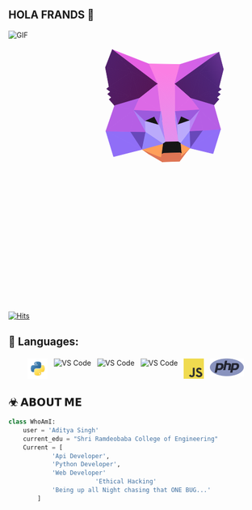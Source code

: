 ## HOLA FRANDS 👋

<div align="left">
<img hight="240" width="240" alt="GIF" align="center" src="https://c.tenor.com/OMDSFr1PLZcAAAAS/dogix-cheems.gif">
</div>
<!DOCTYPE svg PUBLIC "-//W3C//DTD SVG 1.1//EN" "http://www.w3.org/Graphics/SVG/1.1/DTD/svg11.dtd"> <svg width="521px" height="521px" version="1.1" baseProfile="full" xmlns="http://www.w3.org/2000/svg" xmlns:xlink="http://www.w3.org/1999/xlink" xmlns:ev="http://www.w3.org/2001/xml-events"><defs><linearGradient x1="41.97721822541966%" x2="44.56654676258992%" y1="67.79239690721649%" y2="67.79239690721649%" id="left-inner-eye-gradient" gradientUnits="userSpaceOnUse"><stop stop-color="#BA86F3"></stop><stop offset="0.5281" stop-color="#B786F4"></stop><stop offset="0.8987" stop-color="#AE86F5"></stop><stop offset="1" stop-color="#AA86F6"></stop></linearGradient><linearGradient x1="56.72805755395684%" x2="56.72805755395684%" y1="81.08904639175258%" y2="54.49574742268041%" id="right-inner-eye-gradient" gradientUnits="userSpaceOnUse"><stop stop-color="#BA86F3"></stop><stop offset="0.5281" stop-color="#B786F4"></stop><stop offset="0.8987" stop-color="#AE86F5"></stop><stop offset="1" stop-color="#AA86F6"></stop></linearGradient><linearGradient x1="25.107913669064747%" x2="25.107913669064747%" y1="72.68865979381442%" y2="89.44690721649484%" id="left-middle-cheek-gradient" gradientUnits="userSpaceOnUse"><stop stop-color="#6848BA"></stop><stop offset="0.3363" stop-color="#6356D5"></stop></linearGradient><linearGradient x1="74.89208633093526%" x2="74.89208633093526%" y1="51.32938144329896%" y2="94.76301546391753%" id="right-middle-cheek-gradient" gradientUnits="userSpaceOnUse"><stop stop-color="#6848BA"></stop><stop offset="0.3363" stop-color="#6356D5"></stop></linearGradient><linearGradient x1="67.00671462829736%" x2="67.00671462829736%" y1="30.13930412371134%" y2="54.49561855670103%" id="right-forehead-gradient" gradientUnits="userSpaceOnUse"><stop stop-color="#DC69E6"></stop><stop offset="1" stop-color="#C289F3"></stop></linearGradient><linearGradient x1="32.99340527577938%" x2="32.99340527577938%" y1="30.13930412371134%" y2="54.49561855670103%" id="left-forehead-gradient" gradientUnits="userSpaceOnUse"><stop stop-color="#DC69E6"></stop><stop offset="1" stop-color="#C289F3"></stop></linearGradient><linearGradient x1="95.056858513189448%" x2="57.31654676258992%" y1="15.06958762886598%" y2="15.06958762886598%" id="right-top-ear-gradient" gradientUnits="userSpaceOnUse"><stop stop-color="#BB65ED"></stop><stop offset="1" stop-color="#E560E3"></stop></linearGradient><linearGradient x1="4.943141486810552%" x2="42.68345323741008%" y1="15.06958762886598%" y2="15.06958762886598%" id="left-top-ear-gradient" gradientUnits="userSpaceOnUse"><stop stop-color="#BB65ED"></stop><stop offset="1" stop-color="#E560E3"></stop></linearGradient><linearGradient x1="15.103956834532372%" x2="15.103956834532372%" y1="72.6889175257732%" y2="96.03221649484537%" id="left-lower-cheek-gradient" gradientUnits="userSpaceOnUse"><stop stop-color="#906EF7"></stop><stop offset="1" stop-color="#575ADE"></stop></linearGradient><linearGradient x1="84.91570743405276%" x2="84.91570743405276%" y1="72.6889175257732%" y2="96.03221649484537%" id="right-lower-cheek-gradient" gradientUnits="userSpaceOnUse"><stop stop-color="#906EF7"></stop><stop offset="1" stop-color="#575ADE"></stop></linearGradient><linearGradient x1="68.7720623501199%" x2="78.03057553956835%" y1="63.14909793814433%" y2="63.14909793814433%" id="right-outer-eye-gradient" gradientUnits="userSpaceOnUse"><stop stop-color="#BA86F3"></stop><stop offset="0.5281" stop-color="#B786F4"></stop><stop offset="0.8987" stop-color="#AE86F5"></stop><stop offset="1" stop-color="#AA86F6"></stop></linearGradient><linearGradient x1="21.969424460431654%" x2="31.227937649880094%" y1="63.14909793814433%" y2="63.14909793814433%" id="left-outer-eye-gradient" gradientUnits="userSpaceOnUse"><stop stop-color="#BA86F3"></stop><stop offset="0.5281" stop-color="#B786F4"></stop><stop offset="0.8987" stop-color="#AE86F5"></stop><stop offset="1" stop-color="#AA86F6"></stop></linearGradient><linearGradient x1="50%" x2="4%" y1="30%" y2="4%" id="left-ear-gradient" gradientUnits="userSpaceOnUse"><stop stop-color="#541758"></stop><stop offset="0.4286" stop-color="#4F206C"></stop><stop offset="0.62" stop-color="#4D2577"></stop><stop offset="1" stop-color="#8B45B6"></stop></linearGradient><linearGradient x1="50%" x2="96%" y1="30%" y2="4%" id="right-ear-gradient" gradientUnits="userSpaceOnUse"><stop stop-color="#541758"></stop><stop offset="0.4286" stop-color="#4F206C"></stop><stop offset="0.62" stop-color="#4D2577"></stop><stop offset="1" stop-color="#8B45B6"></stop></linearGradient><linearGradient x1="30.914028776978412%" x2="44.56654676258992%" y1="72.83646907216496%" y2="72.83646907216496%" id="left-below-eye-gradient" gradientUnits="userSpaceOnUse"><stop stop-color="#C8A8F7"></stop><stop offset="1" stop-color="#BAAAFB"></stop></linearGradient><linearGradient x1="55.43345323741007%" x2="69.12517985611511%" y1="72.83646907216496%" y2="72.83646907216496%" id="right-below-eye-gradient" gradientUnits="userSpaceOnUse"><stop stop-color="#C8A8F7"></stop><stop offset="1" stop-color="#BAAAFB"></stop></linearGradient><linearGradient x1="16.02589928057554%" x2="16.02589928057554%" y1="43.35154639175258%" y2="72.85773195876288%" id="left-upper-cheek-gradient" gradientUnits="userSpaceOnUse"><stop stop-color="#B65FE5"></stop><stop offset="1" stop-color="#ADA2FC"></stop></linearGradient><linearGradient x1="83.99364508393285%" x2="83.99364508393285%" y1="43.35154639175258%" y2="72.85773195876288%" id="right-upper-cheek-gradient" gradientUnits="userSpaceOnUse"><stop stop-color="#B65FE5"></stop><stop offset="1" stop-color="#ADA2FC"></stop></linearGradient><linearGradient x1="50%" x2="50%" y1="12.790180412371136%" y2="81.08904639175258%" id="forehead-gradient" gradientUnits="userSpaceOnUse"><stop stop-color="#FB7FE4"></stop><stop offset="1" stop-color="#BCABFB"></stop></linearGradient><linearGradient x1="50%" x2="50%" y1="12.790180412371136%" y2="81.08904639175258%" id="back-gradient" gradientUnits="userSpaceOnUse"><stop stop-color="#FB7FE4"></stop><stop offset="1" stop-color="#5C5CE0"></stop></linearGradient></defs><polygon fill="url('#right-lower-cheek-gradient')" stroke="url('#right-lower-cheek-gradient')" points="420.1920154988766,177.64716994017363 405.2402265369892,226.10195875167847 359.5013974159956,215.10679453611374"></polygon><polygon fill="url('#right-ear-gradient')" stroke="url('#right-ear-gradient')" points="412.6464489996433,115.03890182822943 406.81653422117233,130.2671967074275 375.82218892872334,111.71894174069166"></polygon><polygon fill="url('#right-ear-gradient')" stroke="url('#right-ear-gradient')" points="412.6464489996433,115.03890182822943 375.82218892872334,111.71894174069166 414.34339037537575,104.22073915600777"></polygon><polygon fill="url('#right-ear-gradient')" stroke="url('#right-ear-gradient')" points="406.81653422117233,130.2671967074275 360.7284849733114,116.5567298233509 375.82218892872334,111.71894174069166"></polygon><polygon fill="url('#right-ear-gradient')" stroke="url('#right-ear-gradient')" points="375.82218892872334,111.71894174069166 416.72680470347404,95.21400064229965 414.34339037537575,104.22073915600777"></polygon><polygon fill="url('#right-lower-cheek-gradient')" stroke="url('#right-lower-cheek-gradient')" points="359.5013974159956,215.10679453611374 384.529018253088,180.0007275491953 420.1920154988766,177.64716994017363"></polygon><polygon fill="url('#right-upper-cheek-gradient')" stroke="url('#right-upper-cheek-gradient')" points="378.09039510786533,139.46689662057906 406.81653422117233,130.2671967074275 420.1920154988766,177.64716994017363"></polygon><polygon fill="url('#right-upper-cheek-gradient')" stroke="url('#right-upper-cheek-gradient')" points="378.09039510786533,139.46689662057906 420.1920154988766,177.64716994017363 384.529018253088,180.0007275491953"></polygon><polygon fill="url('#right-ear-gradient')" stroke="url('#right-ear-gradient')" points="416.72680470347404,95.21400064229965 375.82218892872334,111.71894174069166 377.851236641407,66.00094243884087"></polygon><polygon fill="url('#right-ear-gradient')" stroke="url('#right-ear-gradient')" points="377.851236641407,66.00094243884087 375.82218892872334,111.71894174069166 360.7284849733114,116.5567298233509"></polygon><polygon fill="url('#left-lower-cheek-gradient')" stroke="url('#left-lower-cheek-gradient')" points="264.74226945638657,217.6441825926304 208.21348628401756,232.02289044857025 192.94099560379982,181.54161795973778"></polygon><polygon fill="url('#forehead-gradient')" stroke="url('#forehead-gradient')" points="277.8726452142,48.6364321410656 339.8920637667179,49.68584954738617 329.2287956774235,88.56924757361412"></polygon><polygon fill="url('#right-ear-gradient')" stroke="url('#right-ear-gradient')" points="406.81653422117233,130.2671967074275 412.6464489996433,115.03890182822943 417.09741592407227,118.37648201733828"></polygon><polygon fill="url('#right-ear-gradient')" stroke="url('#right-ear-gradient')" points="412.6464489996433,115.03890182822943 414.34339037537575,104.22073915600777 419.7877531051636,108.62764801830053"></polygon><polygon fill="url('#right-top-ear-gradient')" stroke="url('#right-top-ear-gradient')" points="416.9114103913307,25.46594336628914 329.2287956774235,88.56924757361412 339.8920637667179,49.68584954738617"></polygon><polygon fill="url('#right-ear-gradient')" stroke="url('#right-ear-gradient')" points="421.54761430621147,98.90656493604183 414.34339037537575,104.22073915600777 416.72680470347404,95.21400064229965"></polygon><polygon fill="url('#forehead-gradient')" stroke="url('#forehead-gradient')" points="329.2287956774235,88.56924757361412 295.24609034508467,88.34281504154205 277.8726452142,48.6364321410656"></polygon><polygon fill="url('#left-ear-gradient')" stroke="url('#left-ear-gradient')" points="210.24596041440964,131.12729888409376 241.0076935738325,111.639209613204 259.32642970979214,116.62688959389925"></polygon><polygon fill="url('#right-ear-gradient')" stroke="url('#right-ear-gradient')" points="377.851236641407,66.00094243884087 425.7279537022114,59.23174872994423 416.72680470347404,95.21400064229965"></polygon><polygon fill="url('#left-ear-gradient')" stroke="url('#left-ear-gradient')" points="203.92421516776085,115.1002749055624 241.0076935738325,111.639209613204 210.24596041440964,131.12729888409376"></polygon><polygon fill="url('#left-ear-gradient')" stroke="url('#left-ear-gradient')" points="203.92421516776085,115.1002749055624 201.92702078819275,103.66601385176182 241.0076935738325,111.639209613204"></polygon><polygon fill="url('#left-ear-gradient')" stroke="url('#left-ear-gradient')" points="241.0076935738325,111.639209613204 201.92702078819275,103.66601385176182 199.26059076189995,94.11930352449417"></polygon><polygon fill="url('#right-ear-gradient')" stroke="url('#right-ear-gradient')" points="360.7284849733114,116.5567298233509 329.2287956774235,88.56924757361412 377.851236641407,66.00094243884087"></polygon><polygon fill="url('#right-upper-cheek-gradient')" stroke="url('#right-upper-cheek-gradient')" points="406.81653422117233,130.2671967074275 378.09039510786533,139.46689662057906 360.7284849733114,116.5567298233509"></polygon><polygon fill="url('#left-ear-gradient')" stroke="url('#left-ear-gradient')" points="243.91653464734554,64.2929944396019 241.0076935738325,111.639209613204 199.26059076189995,94.11930352449417"></polygon><polygon fill="url('#left-ear-gradient')" stroke="url('#left-ear-gradient')" points="259.32642970979214,116.62688959389925 241.0076935738325,111.639209613204 243.91653464734554,64.2929944396019"></polygon><polygon fill="url('#left-top-ear-gradient')" stroke="url('#left-top-ear-gradient')" points="295.24609034508467,88.34281504154205 205.67328932881355,20.442519932985306 277.8726452142,48.6364321410656"></polygon><polygon fill="url('#right-forehead-gradient')" stroke="url('#right-forehead-gradient')" points="360.7284849733114,116.5567298233509 378.09039510786533,139.46689662057906 329.58283749222755,142.58448764085188"></polygon><polygon fill="url('#right-forehead-gradient')" stroke="url('#right-forehead-gradient')" points="329.58283749222755,142.58448764085188 329.2287956774235,88.56924757361412 360.7284849733114,116.5567298233509"></polygon><polygon fill="url('#left-lower-cheek-gradient')" stroke="url('#left-lower-cheek-gradient')" points="192.94099560379982,181.54161795973778 241.72141775488853,182.51435458660126 264.74226945638657,217.6441825926304"></polygon><polygon fill="url('#left-upper-cheek-gradient')" stroke="url('#left-upper-cheek-gradient')" points="248.4407875686884,140.34711961867288 192.94099560379982,181.54161795973778 210.24596041440964,131.12729888409376"></polygon><polygon fill="url('#left-upper-cheek-gradient')" stroke="url('#left-upper-cheek-gradient')" points="241.72141775488853,182.51435458660126 192.94099560379982,181.54161795973778 248.4407875686884,140.34711961867288"></polygon><polygon fill="url('#left-ear-gradient')" stroke="url('#left-ear-gradient')" points="243.91653464734554,64.2929944396019 295.24609034508467,88.34281504154205 259.32642970979214,116.62688959389925"></polygon><polygon fill="url('#left-upper-cheek-gradient')" stroke="url('#left-upper-cheek-gradient')" points="210.24596041440964,131.12729888409376 259.32642970979214,116.62688959389925 248.4407875686884,140.34711961867288"></polygon><polygon fill="url('#left-ear-gradient')" stroke="url('#left-ear-gradient')" points="210.24596041440964,131.12729888409376 199.42181995511055,118.63584235310555 203.92421516776085,115.1002749055624"></polygon><polygon fill="url('#left-forehead-gradient')" stroke="url('#left-forehead-gradient')" points="259.32642970979214,116.62688959389925 295.24609034508467,88.34281504154205 301.920687424019,142.79254799243063"></polygon><polygon fill="url('#left-forehead-gradient')" stroke="url('#left-forehead-gradient')" points="301.920687424019,142.79254799243063 248.4407875686884,140.34711961867288 259.32642970979214,116.62688959389925"></polygon><polygon fill="url('#right-middle-cheek-gradient')" stroke="url('#right-middle-cheek-gradient')" points="359.5013974159956,215.10679453611374 358.4930150359869,181.34101040661335 384.529018253088,180.0007275491953"></polygon><polygon fill="url('#left-ear-gradient')" stroke="url('#left-ear-gradient')" points="203.92421516776085,115.1002749055624 196.41343435645103,108.30823749303818 201.92702078819275,103.66601385176182"></polygon><polygon fill="url('#right-ear-gradient')" stroke="url('#right-ear-gradient')" points="416.9114103913307,25.46594336628914 425.7279537022114,59.23174872994423 377.851236641407,66.00094243884087"></polygon><polygon fill="url('#right-ear-gradient')" stroke="url('#right-ear-gradient')" points="377.851236641407,66.00094243884087 329.2287956774235,88.56924757361412 416.9114103913307,25.46594336628914"></polygon><polygon fill="url('#left-ear-gradient')" stroke="url('#left-ear-gradient')" points="194.3619205057621,97.98721522092819 199.26059076189995,94.11930352449417 201.92702078819275,103.66601385176182"></polygon><polygon fill="url('#left-ear-gradient')" stroke="url('#left-ear-gradient')" points="199.26059076189995,94.11930352449417 192.03944060206413,55.787110179662704 243.91653464734554,64.2929944396019"></polygon><polygon fill="url('#forehead-gradient')" stroke="url('#forehead-gradient')" points="295.24609034508467,88.34281504154205 329.2287956774235,88.56924757361412 329.58283749222755,142.58448764085188"></polygon><polygon fill="url('#left-middle-cheek-gradient')" stroke="url('#left-middle-cheek-gradient')" points="264.74226945638657,217.6441825926304 241.72141775488853,182.51435458660126 272.02134162932634,182.88322158157825"></polygon><polygon fill="rgb(223,117,84)" stroke="rgb(223,117,84)" points="340.246434956789,232.50393748283386 359.5013974159956,215.10679453611374 351.7345502078533,224.0694084763527"></polygon><polygon fill="url('#forehead-gradient')" stroke="url('#forehead-gradient')" points="329.58283749222755,142.58448764085188 301.920687424019,142.79254799243063 295.24609034508467,88.34281504154205"></polygon><polygon fill="url('#left-ear-gradient')" stroke="url('#left-ear-gradient')" points="205.67328932881355,20.442519932985306 295.24609034508467,88.34281504154205 243.91653464734554,64.2929944396019"></polygon><polygon fill="url('#right-upper-cheek-gradient')" stroke="url('#right-upper-cheek-gradient')" points="384.529018253088,180.0007275491953 358.4930150359869,181.34101040661335 378.09039510786533,139.46689662057906"></polygon><polygon fill="rgb(255,159,90)" stroke="rgb(255,159,90)" points="342.30570513755083,224.90629747509956 359.5013974159956,215.10679453611374 340.246434956789,232.50393748283386"></polygon><polygon fill="url('#left-ear-gradient')" stroke="url('#left-ear-gradient')" points="243.91653464734554,64.2929944396019 192.03944060206413,55.787110179662704 205.67328932881355,20.442519932985306"></polygon><polygon fill="rgb(255,159,90)" stroke="rgb(255,159,90)" points="359.5013974159956,215.10679453611374 342.30570513755083,224.90629747509956 340.3579765185714,205.35252034664154"></polygon><polygon fill="rgb(147,131,250)" stroke="rgb(147,131,250)" points="340.3579765185714,205.35252034664154 358.4930150359869,181.34101040661335 359.5013974159956,215.10679453611374"></polygon><polygon fill="url('#right-outer-eye-gradient')" stroke="url('#right-outer-eye-gradient')" points="378.09039510786533,139.46689662057906 358.4930150359869,181.34101040661335 358.91231432557106,160.69524139165878"></polygon><polygon fill="rgb(156,90,221)" stroke="rgb(156,90,221)" points="329.58283749222755,142.58448764085188 378.09039510786533,139.46689662057906 358.91231432557106,160.69524139165878"></polygon><polygon fill="rgb(223,117,84)" stroke="rgb(223,117,84)" points="276.91501864790916,226.2458923459053 264.74226945638657,217.6441825926304 302.5410354323685,233.6812099814415"></polygon><polygon fill="rgb(255,159,90)" stroke="rgb(255,159,90)" points="304.1217244938016,226.02272137999535 302.5410354323685,233.6812099814415 264.74226945638657,217.6441825926304"></polygon><polygon fill="rgb(255,159,90)" stroke="rgb(255,159,90)" points="264.74226945638657,217.6441825926304 306.8360429176828,206.15950740873814 304.1217244938016,226.02272137999535"></polygon><polygon fill="rgb(147,131,250)" stroke="rgb(147,131,250)" points="306.8360429176828,206.15950740873814 264.74226945638657,217.6441825926304 272.02134162932634,182.88322158157825"></polygon><polygon fill="rgb(156,90,221)" stroke="rgb(156,90,221)" points="358.91231432557106,160.69524139165878 341.3915400952101,152.80158028006554 329.58283749222755,142.58448764085188"></polygon><polygon fill="rgb(22,22,22)" stroke="rgb(22,22,22)" points="334.74737077206373,168.9436360448599 341.3915400952101,152.80158028006554 358.91231432557106,160.69524139165878"></polygon><polygon fill="url('#right-below-eye-gradient')" stroke="url('#right-below-eye-gradient')" points="358.4930150359869,181.34101040661335 334.74737077206373,168.9436360448599 358.91231432557106,160.69524139165878"></polygon><polygon fill="url('#left-upper-cheek-gradient')" stroke="url('#left-upper-cheek-gradient')" points="248.4407875686884,140.34711961867288 272.02134162932634,182.88322158157825 241.72141775488853,182.51435458660126"></polygon><polygon fill="rgb(223,117,84)" stroke="rgb(223,117,84)" points="351.7345502078533,224.0694084763527 338.9210357442498,241.17781788110733 340.246434956789,232.50393748283386"></polygon><polygon fill="url('#left-outer-eye-gradient')" stroke="url('#left-outer-eye-gradient')" points="248.4407875686884,140.34711961867288 270.72588811814785,161.78636480122805 272.02134162932634,182.88322158157825"></polygon><polygon fill="rgb(156,90,221)" stroke="rgb(156,90,221)" points="270.72588811814785,161.78636480122805 248.4407875686884,140.34711961867288 301.920687424019,142.79254799243063"></polygon><polygon fill="rgb(156,90,221)" stroke="rgb(156,90,221)" points="341.3915400952101,152.80158028006554 334.74737077206373,168.9436360448599 329.58283749222755,142.58448764085188"></polygon><polygon fill="rgb(156,90,221)" stroke="rgb(156,90,221)" points="301.920687424019,142.79254799243063 289.3067543581128,153.3347401767969 270.72588811814785,161.78636480122805"></polygon><polygon fill="rgb(22,22,22)" stroke="rgb(22,22,22)" points="297.82012088783085,169.47772812098265 270.72588811814785,161.78636480122805 289.3067543581128,153.3347401767969"></polygon><polygon fill="url('#left-below-eye-gradient')" stroke="url('#left-below-eye-gradient')" points="272.02134162932634,182.88322158157825 270.72588811814785,161.78636480122805 297.82012088783085,169.47772812098265"></polygon><polygon fill="rgb(223,117,84)" stroke="rgb(223,117,84)" points="302.5410354323685,233.6812099814415 304.62487494945526,242.32658565044403 276.91501864790916,226.2458923459053"></polygon><polygon fill="rgb(156,90,221)" stroke="rgb(156,90,221)" points="289.3067543581128,153.3347401767969 301.920687424019,142.79254799243063 297.82012088783085,169.47772812098265"></polygon><polygon fill="url('#right-inner-eye-gradient')" stroke="url('#right-inner-eye-gradient')" points="334.74737077206373,168.9436360448599 329.7623081281781,159.6299960464239 329.58283749222755,142.58448764085188"></polygon><polygon fill="url('#forehead-gradient')" stroke="url('#forehead-gradient')" points="304.4804255962372,159.93333974853158 301.920687424019,142.79254799243063 329.58283749222755,142.58448764085188"></polygon><polygon fill="url('#forehead-gradient')" stroke="url('#forehead-gradient')" points="329.58283749222755,142.58448764085188 329.7623081281781,159.6299960464239 304.4804255962372,159.93333974853158"></polygon><polygon fill="url('#left-inner-eye-gradient')" stroke="url('#left-inner-eye-gradient')" points="297.82012088783085,169.47772812098265 301.920687424019,142.79254799243063 304.4804255962372,159.93333974853158"></polygon><polygon fill="url('#right-below-eye-gradient')" stroke="url('#right-below-eye-gradient')" points="334.74737077206373,168.9436360448599 358.4930150359869,181.34101040661335 340.3579765185714,205.35252034664154"></polygon><polygon fill="url('#right-inner-eye-gradient')" stroke="url('#right-inner-eye-gradient')" points="329.7623081281781,159.6299960464239 334.74737077206373,168.9436360448599 336.0912973433733,202.49164268374443"></polygon><polygon fill="url('#right-below-eye-gradient')" stroke="url('#right-below-eye-gradient')" points="340.3579765185714,205.35252034664154 336.0912973433733,202.49164268374443 334.74737077206373,168.9436360448599"></polygon><polygon fill="url('#left-below-eye-gradient')" stroke="url('#left-below-eye-gradient')" points="306.8360429176828,206.15950740873814 272.02134162932634,182.88322158157825 297.82012088783085,169.47772812098265"></polygon><polygon fill="url('#left-inner-eye-gradient')" stroke="url('#left-inner-eye-gradient')" points="304.4804255962372,159.93333974853158 311.1930615156889,203.07161539793015 297.82012088783085,169.47772812098265"></polygon><polygon fill="url('#left-below-eye-gradient')" stroke="url('#left-below-eye-gradient')" points="297.82012088783085,169.47772812098265 311.1930615156889,203.07161539793015 306.8360429176828,206.15950740873814"></polygon><polygon fill="url('#forehead-gradient')" stroke="url('#forehead-gradient')" points="304.4804255962372,159.93333974853158 329.7623081281781,159.6299960464239 336.0912973433733,202.49164268374443"></polygon><polygon fill="url('#forehead-gradient')" stroke="url('#forehead-gradient')" points="336.0912973433733,202.49164268374443 311.1930615156889,203.07161539793015 304.4804255962372,159.93333974853158"></polygon><polygon fill="rgb(223,117,84)" stroke="rgb(223,117,84)" points="340.96937707066536,223.28341349959373 338.9210357442498,241.17781788110733 304.62487494945526,242.32658565044403"></polygon><polygon fill="rgb(223,117,84)" stroke="rgb(223,117,84)" points="338.9210357442498,241.17781788110733 340.96937707066536,223.28341349959373 342.30570513755083,224.90629747509956"></polygon><polygon fill="rgb(223,117,84)" stroke="rgb(223,117,84)" points="304.62487494945526,242.32658565044403 302.5410354323685,233.6812099814415 304.1217244938016,226.02272137999535"></polygon><polygon fill="rgb(223,117,84)" stroke="rgb(223,117,84)" points="304.1217244938016,226.02272137999535 307.2017295563128,224.25592929124832 304.62487494945526,242.32658565044403"></polygon><polygon fill="rgb(223,117,84)" stroke="rgb(223,117,84)" points="304.62487494945526,242.32658565044403 307.2017295563128,224.25592929124832 340.96937707066536,223.28341349959373"></polygon><polygon fill="rgb(22,22,22)" stroke="rgb(22,22,22)" points="340.3579765185714,205.35252034664154 342.30570513755083,224.90629747509956 340.96937707066536,223.28341349959373"></polygon><polygon fill="rgb(22,22,22)" stroke="rgb(22,22,22)" points="307.2017295563128,224.25592929124832 304.1217244938016,226.02272137999535 306.8360429176828,206.15950740873814"></polygon><polygon fill="rgb(22,22,22)" stroke="rgb(22,22,22)" points="340.3579765185714,205.35252034664154 340.70348888635635,210.21039381623268 337.9895190298557,207.21555836498737"></polygon><polygon fill="rgb(22,22,22)" stroke="rgb(22,22,22)" points="337.9895190298557,207.21555836498737 336.0912973433733,202.49164268374443 340.3579765185714,205.35252034664154"></polygon><polygon fill="rgb(22,22,22)" stroke="rgb(22,22,22)" points="312.6681320518255,207.83716700971127 311.1930615156889,203.07161539793015 336.0912973433733,202.49164268374443"></polygon><polygon fill="rgb(22,22,22)" stroke="rgb(22,22,22)" points="336.0912973433733,202.49164268374443 337.9895190298557,207.21555836498737 312.6681320518255,207.83716700971127"></polygon><polygon fill="rgb(22,22,22)" stroke="rgb(22,22,22)" points="309.88600781932473,210.9917724877596 340.7034888863570348888635635,210.21039381623268 340.96937707066536,223.28341349959373"></polygon><polygon fill="rgb(22,22,22)" stroke="rgb(22,22,22)" points="340.96937707066536,223.28341349959373 307.2017295563128,224.25592929124832 309.88600781932473,210.9917724877596"></polygon><polygon fill="rgb(22,22,22)" stroke="rgb(22,22,22)" points="306.8360429176828,206.15950740873814 311.1930615156889,203.07161539793015 312.6681320518255,207.83716700971127"></polygon><polygon fill="rgb(22,22,22)" stroke="rgb(22,22,22)" points="306.8360429176828,206.15950740873814 309.88600781932473,210.9917724877596 307.2017295563128,224.25592929124832"></polygon><polygon fill="rgb(22,22,22)" stroke="rgb(22,22,22)" points="312.6681320518255,207.83716700971127 309.88600781932473,210.9917724877596 306.8360429176828,206.15950740873814"></polygon><polygon fill="rgb(22,22,22)" stroke="rgb(22,22,22)" points="337.9895190298557,207.21555836498737 340.70348888635635,210.21039381623268 309.88600781932473,210.9917724877596"></polygon><polygon fill="rgb(22,22,22)" stroke="rgb(22,22,22)" points="309.88600781932473,210.9917724877596 312.6681320518255,207.83716700971127 337.9895190298557,207.21555836498737"></polygon></svg>
</br>
</br>

[![Hits](https://hits.sh/github.com/skylar69-wtf.svg?style=for-the-badge&label=Profile-Visitors&logo=bugatti)](https://hits.sh/github.com/skylar69-wtf.svg)
</br>

## 🧰 Languages:
<p align="center">
<img src="https://raw.githubusercontent.com/github/explore/80688e429a7d4ef2fca1e82350fe8e3517d3494d/topics/python/python.png" alt="Python" height="40" style="vertical-align:top; margin:4px">
<img src="https://github.com/gilbarbara/logos/blob/master/logos/flask.svg" alt="VS Code" height="40" style="vertical-align:top; margin:4px">
<img src="https://github.com/gilbarbara/logos/blob/master/logos/html-5.svg" alt="VS Code" height="40" style="vertical-align:top; margin:4px">
<img src="https://github.com/gilbarbara/logos/blob/master/logos/css-3.svg" alt="VS Code" height="40" style="vertical-align:top; margin:4px">
<img src="https://raw.githubusercontent.com/github/explore/80688e429a7d4ef2fca1e82350fe8e3517d3494d/topics/javascript/javascript.png" alt="Javascript" height="40" style="vertical-align:top; margin:4px">
<img src="https://github.com/gilbarbara/logos/blob/master/logos/php.svg" alt="VS Code" height="35" style="vertical-align:top; margin:4px">
</p>

## ☣ 𝗔𝗕𝗢𝗨𝗧 𝗠𝗘
```python
class WhoAmI:
	user = 'Aditya Singh'
   	current_edu = "Shri Ramdeobaba College of Engineering"
   	Current = [
   			'Api Developer',
   			'Python Developer',
   			'Web Developer'
                        'Ethical Hacking'
   			'Being up all Night chasing that ONE BUG...'
   		]
   ```
  
